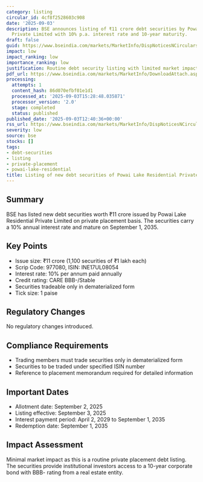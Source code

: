 ```yaml
---
category: listing
circular_id: 4cf8f2528603c908
date: '2025-09-03'
description: BSE announces listing of ₹11 crore debt securities by Powai Lake Residential
  Private Limited with 10% p.a. interest rate and 10-year maturity.
draft: false
guid: https://www.bseindia.com/markets/MarketInfo/DispNoticesNCirculars.aspx?Noticeid={3A60718D-04BD-403E-8D25-666714E52D49}&noticeno=20250903-22&dt=09/03/2025&icount=22&totcount=49&flag=0
impact: low
impact_ranking: low
importance_ranking: low
justification: Routine debt security listing with limited market impact
pdf_url: https://www.bseindia.com/markets/MarketInfo/DownloadAttach.aspx?id=20250903-22&attachedId=
processing:
  attempts: 1
  content_hash: 86d070efbf01e1d1
  processed_at: '2025-09-03T15:28:48.035871'
  processor_version: '2.0'
  stage: completed
  status: published
published_date: '2025-09-03T12:40:36+00:00'
rss_url: https://www.bseindia.com/markets/MarketInfo/DispNoticesNCirculars.aspx?Noticeid={3A60718D-04BD-403E-8D25-666714E52D49}&noticeno=20250903-22&dt=09/03/2025&icount=22&totcount=49&flag=0
severity: low
source: bse
stocks: []
tags:
- debt-securities
- listing
- private-placement
- powai-lake-residential
title: Listing of new debt securities of Powai Lake Residential Private Limited
---
```


## Summary

BSE has listed new debt securities worth ₹11 crore issued by Powai Lake Residential Private Limited on private placement basis. The securities carry a 10% annual interest rate and mature on September 1, 2035.

## Key Points

- Issue size: ₹11 crore (1,100 securities of ₹1 lakh each)
- Scrip Code: 977080, ISIN: INE17UL08054
- Interest rate: 10% per annum paid annually
- Credit rating: CARE BBB-/Stable
- Securities tradeable only in dematerialized form
- Tick size: 1 paise

## Regulatory Changes

No regulatory changes introduced.

## Compliance Requirements

- Trading members must trade securities only in dematerialized form
- Securities to be traded under specified ISIN number
- Reference to placement memorandum required for detailed information

## Important Dates

- Allotment date: September 2, 2025
- Listing effective: September 3, 2025
- Interest payment period: April 2, 2029 to September 1, 2035
- Redemption date: September 1, 2035

## Impact Assessment

Minimal market impact as this is a routine private placement debt listing. The securities provide institutional investors access to a 10-year corporate bond with BBB- rating from a real estate entity.